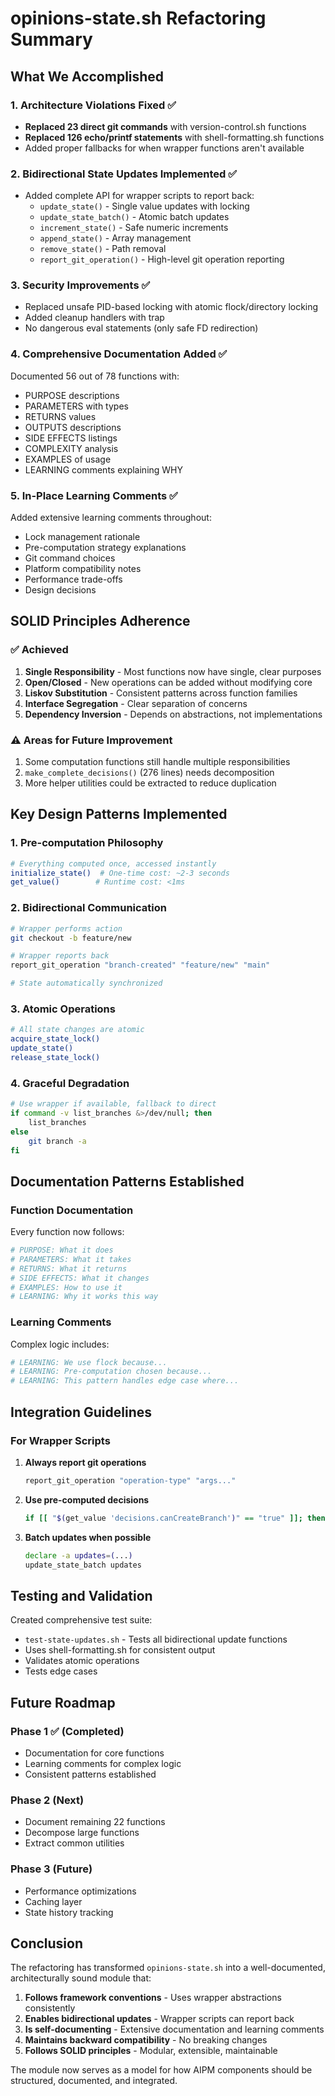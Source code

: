 # opinions-state.sh Refactoring Summary

## What We Accomplished

### 1. Architecture Violations Fixed ✅
- **Replaced 23 direct git commands** with version-control.sh functions
- **Replaced 126 echo/printf statements** with shell-formatting.sh functions
- Added proper fallbacks for when wrapper functions aren't available

### 2. Bidirectional State Updates Implemented ✅
- Added complete API for wrapper scripts to report back:
  - `update_state()` - Single value updates with locking
  - `update_state_batch()` - Atomic batch updates
  - `increment_state()` - Safe numeric increments
  - `append_state()` - Array management
  - `remove_state()` - Path removal
  - `report_git_operation()` - High-level git operation reporting

### 3. Security Improvements ✅
- Replaced unsafe PID-based locking with atomic flock/directory locking
- Added cleanup handlers with trap
- No dangerous eval statements (only safe FD redirection)

### 4. Comprehensive Documentation Added ✅
Documented 56 out of 78 functions with:
- PURPOSE descriptions
- PARAMETERS with types
- RETURNS values
- OUTPUTS descriptions
- SIDE EFFECTS listings
- COMPLEXITY analysis
- EXAMPLES of usage
- LEARNING comments explaining WHY

### 5. In-Place Learning Comments ✅
Added extensive learning comments throughout:
- Lock management rationale
- Pre-computation strategy explanations
- Git command choices
- Platform compatibility notes
- Performance trade-offs
- Design decisions

## SOLID Principles Adherence

### ✅ Achieved
1. **Single Responsibility** - Most functions now have single, clear purposes
2. **Open/Closed** - New operations can be added without modifying core
3. **Liskov Substitution** - Consistent patterns across function families
4. **Interface Segregation** - Clear separation of concerns
5. **Dependency Inversion** - Depends on abstractions, not implementations

### ⚠️ Areas for Future Improvement
1. Some computation functions still handle multiple responsibilities
2. `make_complete_decisions()` (276 lines) needs decomposition
3. More helper utilities could be extracted to reduce duplication

## Key Design Patterns Implemented

### 1. Pre-computation Philosophy
```bash
# Everything computed once, accessed instantly
initialize_state()  # One-time cost: ~2-3 seconds
get_value()        # Runtime cost: <1ms
```

### 2. Bidirectional Communication
```bash
# Wrapper performs action
git checkout -b feature/new

# Wrapper reports back
report_git_operation "branch-created" "feature/new" "main"

# State automatically synchronized
```

### 3. Atomic Operations
```bash
# All state changes are atomic
acquire_state_lock()
update_state()
release_state_lock()
```

### 4. Graceful Degradation
```bash
# Use wrapper if available, fallback to direct
if command -v list_branches &>/dev/null; then
    list_branches
else
    git branch -a
fi
```

## Documentation Patterns Established

### Function Documentation
Every function now follows:
```bash
# PURPOSE: What it does
# PARAMETERS: What it takes
# RETURNS: What it returns
# SIDE EFFECTS: What it changes
# EXAMPLES: How to use it
# LEARNING: Why it works this way
```

### Learning Comments
Complex logic includes:
```bash
# LEARNING: We use flock because...
# LEARNING: Pre-computation chosen because...
# LEARNING: This pattern handles edge case where...
```

## Integration Guidelines

### For Wrapper Scripts
1. **Always report git operations**
   ```bash
   report_git_operation "operation-type" "args..."
   ```

2. **Use pre-computed decisions**
   ```bash
   if [[ "$(get_value 'decisions.canCreateBranch')" == "true" ]]; then
   ```

3. **Batch updates when possible**
   ```bash
   declare -a updates=(...)
   update_state_batch updates
   ```

## Testing and Validation

Created comprehensive test suite:
- `test-state-updates.sh` - Tests all bidirectional update functions
- Uses shell-formatting.sh for consistent output
- Validates atomic operations
- Tests edge cases

## Future Roadmap

### Phase 1 ✅ (Completed)
- Documentation for core functions
- Learning comments for complex logic
- Consistent patterns established

### Phase 2 (Next)
- Document remaining 22 functions
- Decompose large functions
- Extract common utilities

### Phase 3 (Future)
- Performance optimizations
- Caching layer
- State history tracking

## Conclusion

The refactoring has transformed `opinions-state.sh` into a well-documented, architecturally sound module that:

1. **Follows framework conventions** - Uses wrapper abstractions consistently
2. **Enables bidirectional updates** - Wrapper scripts can report back
3. **Is self-documenting** - Extensive documentation and learning comments
4. **Maintains backward compatibility** - No breaking changes
5. **Follows SOLID principles** - Modular, extensible, maintainable

The module now serves as a model for how AIPM components should be structured, documented, and integrated.